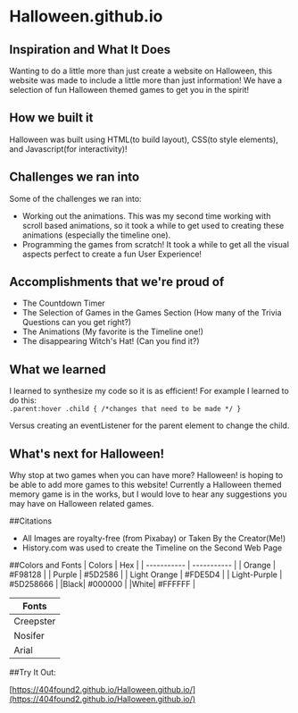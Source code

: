 # Halloween.github.io
## Inspiration and What It Does
Wanting to do a little more than just create a website on Halloween, this website was made to include a little more than just information! We have a selection of fun Halloween themed games to get you in the spirit!

## How we built it
Halloween was built using HTML(to build layout), CSS(to style elements), and Javascript(for interactivity)!

## Challenges we ran into
Some of the challenges we ran into:
- Working out the animations. This was my second time working with scroll based animations, so it took a while to get used to creating these animations (especially the timeline one).
- Programming the games from scratch! It took a while to get all the visual aspects perfect to create a fun User Experience!

## Accomplishments that we're proud of
- The Countdown Timer
- The Selection of Games in the Games Section (How many of the Trivia Questions can you get right?)
- The Animations (My favorite is the Timeline one!)
- The disappearing Witch's Hat! (Can you find it?)

## What we learned
I learned to synthesize my code so it is as efficient!
For example I learned to do this:  
`.parent:hover .child {
	/*changes that need to be made */
}
`

Versus creating an eventListener for the parent element to change the child.



## What's next for Halloween!
Why stop at two games when you can have more? Halloween! is hoping to be able to add more games to this website! Currently a Halloween themed memory game is in the works, but I would love to hear any suggestions you may have on Halloween related games.

##Citations
- All Images are royalty-free (from Pixabay) or Taken By the Creator(Me!)
- History.com was used to create the Timeline on the Second Web Page

##Colors and Fonts
| Colors | Hex |
| ----------- | ----------- |
| Orange | #F98128 |
| Purple | #5D2586 |
| Light Orange | #FDE5D4 |
| Light-Purple | #5D258666 |
|Black| #000000 |
|White| #FFFFFF |

| Fonts |
| ----------- |
| Creepster |
| Nosifer |
| Arial |

##Try It Out:

[https://404found2.github.io/Halloween.github.io/](https://404found2.github.io/Halloween.github.io/)
